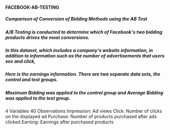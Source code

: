 #### FACEBOOK-AB-TESTING
##### Comparison of Conversion of Bidding Methods using the AB Test
##### A/B Testing is conducted to determine which of Facebook's two bidding products drives the most conversions.
##### In this dataset, which includes a company's website information, in addition to information such as the number of advertisements that users see and click,
##### Here is the earnings information. There are two separate data sets, the control and test groups.
##### Maximum Bidding was applied to the control group and Average Bidding was applied to the test group.

4 Variables 40 Observations
Impression: Ad views
Click: Number of clicks on the displayed ad
Purchase: Number of products purchased after ads clicked
Earning: Earnings after purchased products
